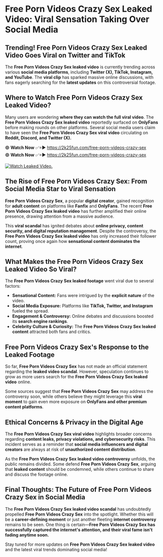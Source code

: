 # Free Porn Videos Crazy Sex Leaked Video: Viral Sensation Taking Over Social Media

## **Trending! Free Porn Videos Crazy Sex Leaked Video Goes Viral on Twitter and TikTok**
The **Free Porn Videos Crazy Sex leaked video** is currently trending across various **social media platforms**, including **Twitter (X), TikTok, Instagram, and YouTube**. The **viral clip** has sparked massive online discussions, with fans eagerly searching for the **latest updates** on this controversial footage.

## **Where to Watch Free Porn Videos Crazy Sex Leaked Video?**
Many users are wondering **where they can watch the full viral video**. The **Free Porn Videos Crazy Sex leaked video** reportedly surfaced on **OnlyFans** before making rounds on other platforms. Several social media users claim to have seen the **Free Porn Videos Crazy Sex viral video** circulating on **Reddit, Discord, and Twitter (X).**

🟢 **Watch Now** ✅=► https://2k25fun.com/free-porn-videos-crazy-sex  
🟢 **Watch Now** ✅=► https://2k25fun.com/free-porn-videos-crazy-sex  

[![Watch Leaked Video.](https://miro.medium.com/v2/resize:fit:828/format:webp/1*cilzJN44JGOrTw9NJCrNHA.gif "Watch Leaked Video")](https://2k25fun.com/free-porn-videos-crazy-sex)

## **The Rise of Free Porn Videos Crazy Sex: From Social Media Star to Viral Sensation**
**Free Porn Videos Crazy Sex**, a popular **digital creator**, gained recognition for **adult content** on platforms like **Fanfix** and **OnlyFans**. The recent **Free Porn Videos Crazy Sex leaked video** has further amplified their online presence, drawing attention from a massive audience.

This **viral scandal** has ignited debates about **online privacy, content security, and digital reputation management**. Despite the controversy, the **Free Porn Videos Crazy Sex leaked video** has only increased their follower count, proving once again how **sensational content dominates the internet**.

## **What Makes the Free Porn Videos Crazy Sex Leaked Video So Viral?**
The **Free Porn Videos Crazy Sex leaked footage** went viral due to several factors:
- **Sensational Content:** Fans were intrigued by the **explicit nature** of the video.
- **Social Media Exposure:** Platforms like **TikTok, Twitter, and Instagram** fueled the spread.
- **Engagement & Controversy:** Online debates and discussions boosted its **search engine rankings**.
- **Celebrity Culture & Curiosity:** The **Free Porn Videos Crazy Sex leaked content** attracted both fans and critics.

## **Free Porn Videos Crazy Sex's Response to the Leaked Footage**
So far, **Free Porn Videos Crazy Sex** has not made an official statement regarding the **leaked video scandal**. However, speculation continues to grow as more users search for the **Free Porn Videos Crazy Sex leaked video** online.

Some sources suggest that **Free Porn Videos Crazy Sex** may address the controversy soon, while others believe they might leverage this **viral moment** to gain even more exposure on **OnlyFans and other premium content platforms**.

## **Ethical Concerns & Privacy in the Digital Age**
The **Free Porn Videos Crazy Sex viral video** highlights broader concerns regarding **content leaks, privacy violations, and cybersecurity risks**. This incident serves as a reminder that **social media influencers and digital creators** are always at risk of **unauthorized content distribution**.

As the **Free Porn Videos Crazy Sex leaked video controversy** unfolds, the public remains divided. Some defend **Free Porn Videos Crazy Sex**, arguing that **leaked content** should be condemned, while others continue to share and discuss the footage online.

## **Final Thoughts: The Future of Free Porn Videos Crazy Sex in Social Media**
The **Free Porn Videos Crazy Sex leaked video scandal** has undoubtedly propelled **Free Porn Videos Crazy Sex** into the spotlight. Whether this will be a **career-defining moment** or just another fleeting **internet controversy** remains to be seen. One thing is certain—**Free Porn Videos Crazy Sex has successfully captured the internet's attention, and their viral fame isn't fading anytime soon.**

Stay tuned for more updates on **Free Porn Videos Crazy Sex leaked video** and the latest viral trends dominating social media!